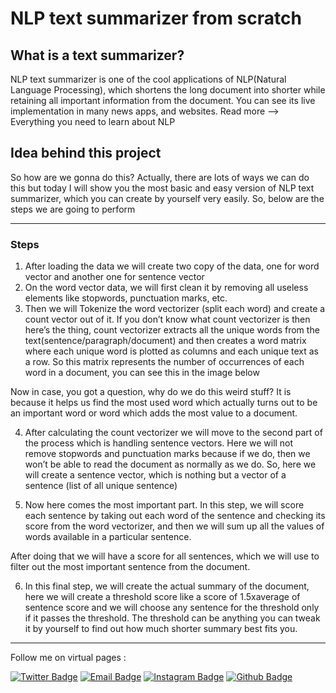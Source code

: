 # NLP text summarizer from scratch

## What is a text summarizer?
NLP text summarizer is one of the cool applications of NLP(Natural Language Processing), which shortens the long document into shorter while retaining all important information from the document. You can see its live implementation in many news apps, and websites.
Read more –> Everything you need to learn about NLP

## Idea behind this project
So how are we gonna do this? Actually, there are lots of ways we can do this but today I will show you the most basic and easy version of NLP text summarizer, which you can create by yourself very easily. So, below are the steps we are going to perform

---

### Steps
1.  After loading the data we will create two copy of the data, one for word vector and another one for sentence vector
2.  On the word vector data, we will first clean it by removing all useless elements like stopwords, punctuation marks, etc.
3.  Then we will Tokenize the word vectorizer (split each word) and create a count vector out of it. If you don’t know what count vectorizer is then here’s the thing, count vectorizer extracts all the unique words from the text(sentence/paragraph/document) and then creates a word matrix where each unique word is plotted as columns and each unique text as a row. So this matrix represents the number of occurrences of each word in a document, you can see this in the image below

Now in case, you got a question, why do we do this weird stuff? It is because it helps us find the most used word which actually turns out to be an important word or word which adds the most value to a document.


4.  After calculating the count vectorizer we will move to the second part of the process which is handling sentence vectors. Here we will not remove stopwords and punctuation marks because if we do, then we won’t be able to read the document as normally as we do.
So, here we will create a sentence vector, which is nothing but a vector of a sentence (list of all unique sentence)

5.  Now here comes the most important part. In this step, we will score each sentence by taking out each word of the sentence and checking its score from the word vectorizer, and then we will sum up all the values of words available in a particular sentence.

After doing that we will have a score for all sentences, which we will use to filter out the most important sentence from the document.

6. In this final step, we will create the actual summary of the document, here we will create a threshold score like a score of 1.5xaverage of sentence score and we will choose any sentence for the threshold only if it passes the threshold.
The threshold can be anything you can tweak it by yourself to find out how much shorter summary best fits you.


------------------------

Follow me on virtual pages : 


[![Twitter Badge](https://img.shields.io/badge/-Twitter-1da1f2?style=flat-square&labelColor=1da1f2&logo=twitter&logoColor=white&link=https://twitter.com/Yaronzz)](https://twitter.com/parvvaresh)
[![Email Badge](https://img.shields.io/badge/-Email-c14438?style=flat-square&logo=Gmail&logoColor=white&link=mailto:yaronhuang@foxmail.com)](mailto:parvvaresh@gmail.com)
[![Instagram Badge](https://img.shields.io/badge/-Instagram-purple?style=flat&logo=instagram&logoColor=white&link=https://instagram.com/parvvaresh/)](https://space.bilibili.com/7708412)
[![Github Badge](https://img.shields.io/badge/-Github-232323?style=flat-square&logo=Github&logoColor=white&link=https://space.bilibili.com/7708412)](https://github.com/parvvaresh)
